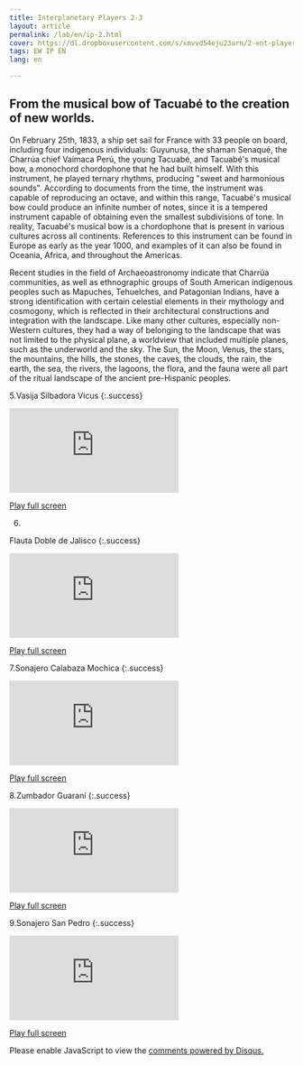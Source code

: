 ```yaml
---
title: Interplanetary Players 2-3
layout: article
permalink: /lab/en/ip-2.html
cover: https://dl.dropboxusercontent.com/s/xmvvd54eju23arn/2-ent-player-skyblue.jpg?raw=1
tags: EW IP EN
lang: en

---
```


## From the musical bow of Tacuabé to the creation of new worlds.

On February 25th, 1833, a ship set sail for France with 33 people on board, including four indigenous individuals: Guyunusa, the shaman Senaqué, the Charrúa chief Vaimaca Perú, the young Tacuabé, and Tacuabé's musical bow, a monochord chordophone that he had built himself. With this instrument, he played ternary rhythms, producing "sweet and harmonious sounds". According to documents from the time, the instrument was capable of reproducing an octave, and within this range, Tacuabé's musical bow could produce an infinite number of notes, since it is a tempered instrument capable of obtaining even the smallest subdivisions of tone. In reality, Tacuabé's musical bow is a chordophone that is present in various cultures across all continents. References to this instrument can be found in Europe as early as the year 1000, and examples of it can also be found in Oceania, Africa, and throughout the Americas.

Recent studies in the field of Archaeoastronomy indicate that Charrúa communities, as well as ethnographic groups of South American indigenous peoples such as Mapuches, Tehuelches, and Patagonian Indians, have a strong identification with certain celestial elements in their mythology and cosmogony, which is reflected in their architectural constructions and integration with the landscape. Like many other cultures, especially non-Western cultures, they had a way of belonging to the landscape that was not limited to the physical plane, a worldview that included multiple planes, such as the underworld and the sky. The Sun, the Moon, Venus, the stars, the mountains, the hills, the stones, the caves, the clouds, the rain, the earth, the sea, the rivers, the lagoons, the flora, and the fauna were all part of the ritual landscape of the ancient pre-Hispanic peoples.

5.Vasija Silbadora Vicus
{:.success}
<div class="container">
  <iframe class="responsive-iframe" src="https://play.maar.world/?g=8&s=0&c=7" style="border: 0" ></iframe>
</div>

<a href="https://play.maar.world/?g=8&s=0&c=7 " rel="Maar World Player" target="_blank"> Play full screen</a> 

6.
Flauta Doble de Jalisco
{:.success}
<div class="container">
  <iframe class="responsive-iframe" src="https://play.maar.world/?g=8&s=0&c=8" style="border: 0" ></iframe>
</div>

<a href="https://play.maar.world/?g=8&s=0&c=8 " rel="Maar World Player" target="_blank"> Play full screen</a> 

7.Sonajero Calabaza Mochica
{:.success}

<div class="container">
  <iframe class="responsive-iframe" src="https://play.maar.world/?g=8&s=0&c=9" style="border: 0" ></iframe>
</div>

<a href="https://play.maar.world/?g=8&s=0&c=9 " rel="Maar World Player" target="_blank"> Play full screen</a> 


8.Zumbador Guaraní
{:.success}
<div class="container">
  <iframe class="responsive-iframe" src="https://play.maar.world/?g=8&s=0&c=10" style="border: 0" ></iframe>
</div>

<a href="https://play.maar.world/?g=8&s=0&c=10 " rel="Maar World Player" target="_blank"> Play full screen</a> 

9.Sonajero San Pedro
{:.success}
<div class="container">
  <iframe class="responsive-iframe" src="https://play.maar.world/?g=8&s=0&c=11" style="border: 0" ></iframe>
</div>

<a href="https://play.maar.world/?g=8&s=0&c=11 " rel="Maar World Player" target="_blank"> Play full screen</a> 


<div id="disqus_thread"></div>
<script>
    /**
    *  RECOMMENDED CONFIGURATION VARIABLES: EDIT AND UNCOMMENT THE SECTION BELOW TO INSERT DYNAMIC VALUES FROM YOUR PLATFORM OR CMS.
    *  LEARN WHY DEFINING THESE VARIABLES IS IMPORTANT: https://disqus.com/admin/universalcode/#configuration-variables    */
    var disqus_config = function () {
        this.page.url = "{{ page.url | absolute_url }}";
        this.page.identifier = "{{ page.id }}";
    };
    (function() { // DON'T EDIT BELOW THIS LINE
    var d = document, s = d.createElement('script');
    s.src = 'https://maar-world.disqus.com/embed.js';
    s.setAttribute('data-timestamp', +new Date());
    (d.head || d.body).appendChild(s);
    })();
</script>
<noscript>Please enable JavaScript to view the <a href="https://disqus.com/?ref_noscript">comments powered by Disqus.</a></noscript>

